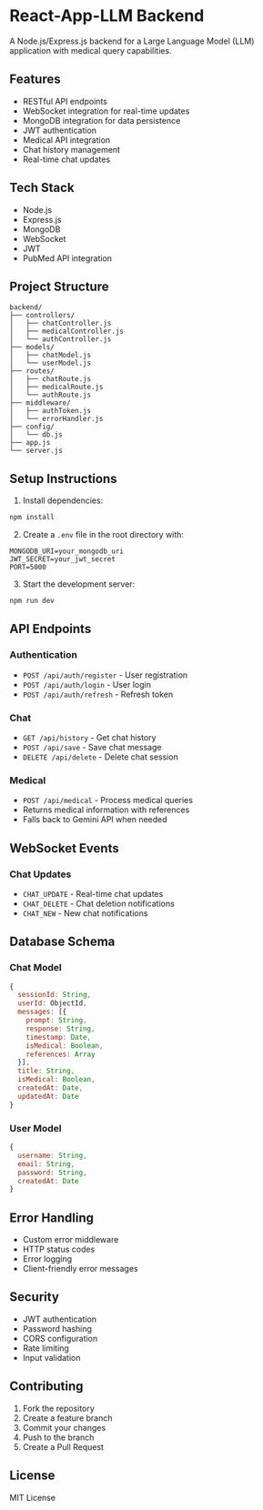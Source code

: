 # React-App-LLM Backend

A Node.js/Express.js backend for a Large Language Model (LLM) application with medical query capabilities.

## Features

- RESTful API endpoints
- WebSocket integration for real-time updates
- MongoDB integration for data persistence
- JWT authentication
- Medical API integration
- Chat history management
- Real-time chat updates

## Tech Stack

- Node.js
- Express.js
- MongoDB
- WebSocket
- JWT
- PubMed API integration

## Project Structure

```
backend/
├── controllers/
│   ├── chatController.js
│   ├── medicalController.js
│   └── authController.js
├── models/
│   ├── chatModel.js
│   └── userModel.js
├── routes/
│   ├── chatRoute.js
│   ├── medicalRoute.js
│   └── authRoute.js
├── middleware/
│   ├── authToken.js
│   └── errorHandler.js
├── config/
│   └── db.js
├── app.js
└── server.js
```

## Setup Instructions

1. Install dependencies:

```bash
npm install
```

2. Create a `.env` file in the root directory with:

```env
MONGODB_URI=your_mongodb_uri
JWT_SECRET=your_jwt_secret
PORT=5000
```

3. Start the development server:

```bash
npm run dev
```

## API Endpoints

### Authentication

- `POST /api/auth/register` - User registration
- `POST /api/auth/login` - User login
- `POST /api/auth/refresh` - Refresh token

### Chat

- `GET /api/history` - Get chat history
- `POST /api/save` - Save chat message
- `DELETE /api/delete` - Delete chat session

### Medical

- `POST /api/medical` - Process medical queries
- Returns medical information with references
- Falls back to Gemini API when needed

## WebSocket Events

### Chat Updates

- `CHAT_UPDATE` - Real-time chat updates
- `CHAT_DELETE` - Chat deletion notifications
- `CHAT_NEW` - New chat notifications

## Database Schema

### Chat Model

```javascript
{
  sessionId: String,
  userId: ObjectId,
  messages: [{
    prompt: String,
    response: String,
    timestamp: Date,
    isMedical: Boolean,
    references: Array
  }],
  title: String,
  isMedical: Boolean,
  createdAt: Date,
  updatedAt: Date
}
```

### User Model

```javascript
{
  username: String,
  email: String,
  password: String,
  createdAt: Date
}
```

## Error Handling

- Custom error middleware
- HTTP status codes
- Error logging
- Client-friendly error messages

## Security

- JWT authentication
- Password hashing
- CORS configuration
- Rate limiting
- Input validation

## Contributing

1. Fork the repository
2. Create a feature branch
3. Commit your changes
4. Push to the branch
5. Create a Pull Request

## License

MIT License
